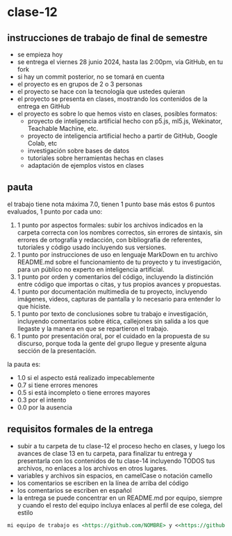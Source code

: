 # clase-12

## instrucciones de trabajo de final de semestre

- se empieza hoy
- se entrega el viernes 28 junio 2024, hasta las 2:00pm, vía GitHub, en tu fork
- si hay un commit posterior, no se tomará en cuenta
- el proyecto es en grupos de 2 o 3 personas
- el proyecto se hace con la tecnología que ustedes quieran
- el proyecto se presenta en clases, mostrando los contenidos de la entrega en GitHub
- el proyecto es sobre lo que hemos visto en clases, posibles formatos:
  - proyecto de inteligencia artificial hecho con p5.js, ml5.js, Wekinator, Teachable Machine, etc.
  - proyecto de inteligencia artificial hecho a partir de GitHub, Google Colab, etc
  - investigación sobre bases de datos
  - tutoriales sobre herramientas hechas en clases
  - adaptación de ejemplos vistos en clases

## pauta

el trabajo tiene nota máxima 7.0, tienen 1 punto base más estos 6 puntos evaluados, 1 punto por cada uno:

1. 1 punto por aspectos formales: subir los archivos indicados en la carpeta correcta con los nombres correctos, sin errores de sintaxis, sin errores de ortografía y redacción, con bibliografía de referentes, tutoriales y código usado incluyendo sus versiones.
2. 1 punto por instrucciones de uso en lenguaje MarkDown en tu archivo README.md sobre el funcionamiento de tu proyecto y tu investigación, para un público no experto en inteligencia artificial.
3. 1 punto por orden y comentarios del código, incluyendo la distinción entre código que importas o citas, y tus propios avances y propuestas.
4. 1 punto por documentación multimedia de tu proyecto, incluyendo imágenes, videos, capturas de pantalla y lo necesario para entender lo que hiciste.
6. 1 punto por texto de conclusiones sobre tu trabajo e investigación, incluyendo comentarios sobre ética, callejones sin salida a los que llegaste y la manera en que se repartieron el trabajo.
7. 1 punto por presentación oral, por el cuidado en la propuesta de su discurso, porque toda la gente del grupo llegue y presente alguna sección de la presentación.

la pauta es:

- 1.0 si el aspecto está realizado impecablemente
- 0.7 si tiene errores menores
- 0.5 si está incompleto o tiene errores mayores
- 0.3 por el intento
- 0.0 por la ausencia

## requisitos formales de la entrega

- subir a tu carpeta de tu clase-12 el proceso hecho en clases, y luego los avances de clase 13 en tu carpeta, para finalizar tu entrega y presentarla con los contenidos de tu clase-14 incluyendo TODOS tus archivos, no enlaces a los archivos en otros lugares.
- variables y archivos sin espacios, en camelCase o notación camello
- los comentarios se escriben en la línea de arriba del código
- los comentarios se escriben en español
- la entrega se puede concentrar en un README.md por equipo, siempre y cuando el resto del equipo incluya enlaces al perfil de ese colega, del estilo

```md
mi equipo de trabajo es <https://github.com/NOMBRE> y <<https://github.com/NOMBRE>>, entregamos en el repositorio en este enlace <https://github.com/disenoUChile/audiv027-2024-1/estudiantes/NOMBRE/clase-06>.
```
